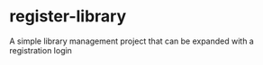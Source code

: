 # register-library
A simple library management project that can be expanded with a registration login
